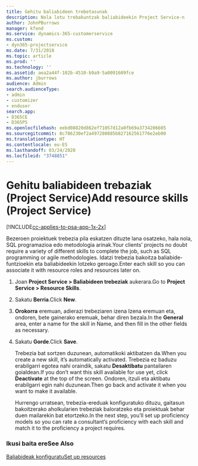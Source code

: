 ```yaml
---
title: Gehitu baliabideen trebetasunak
description: Nola lotu trebakuntzak baliabideekin Project Service-n
author: JohnPBurrows
manager: kfend
ms.service: dynamics-365-customerservice
ms.custom:
- dyn365-projectservice
ms.date: 7/31/2018
ms.topic: article
ms.prod: ''
ms.technology: ''
ms.assetid: aea2a44f-102b-4510-b9a9-5a0091609fce
ms.author: jburrows
audience: Admin
search.audienceType:
- admin
- customizer
- enduser
search.app:
- D365CE
- D365PS
ms.openlocfilehash: eebd08820d862ef71057d12a0fb69a3734206605
ms.sourcegitcommit: 8c786230ef2a497280885b827162561776e2eb00
ms.translationtype: HT
ms.contentlocale: eu-ES
ms.lasthandoff: 03/24/2020
ms.locfileid: "3748851"
---
```

# <a name="add-resource-skills-project-service"></a><span data-ttu-id="9e51b-103">Gehitu baliabideen trebaziak (Project Service)</span><span class="sxs-lookup"><span data-stu-id="9e51b-103">Add resource skills (Project Service)</span></span>

[!INCLUDE[cc-applies-to-psa-app-1x-2x](../includes/cc-applies-to-psa-app-1x-2x.md)]

<span data-ttu-id="9e51b-104">Bezeroen proiektuek trebezia pila eskatzen dituzte lana osatzeko, hala nola, SQL programazioa edo metodologia arinak.</span><span class="sxs-lookup"><span data-stu-id="9e51b-104">Your clients’ projects no doubt require a variety of different skills to complete the job, such as SQL programming or agile methodologies.</span></span> <span data-ttu-id="9e51b-105">Idatzi trebezia bakoitza baliabide-funtzioekin eta baliabideekin lotzeko geroago.</span><span class="sxs-lookup"><span data-stu-id="9e51b-105">Enter each skill so you can associate it with resource roles and resources later on.</span></span>  
  
1. <span data-ttu-id="9e51b-106">Joan **Project Service > Baliabideen trebeziak** aukerara.</span><span class="sxs-lookup"><span data-stu-id="9e51b-106">Go to **Project Service > Resource Skills**.</span></span>  
  
2. <span data-ttu-id="9e51b-107">Sakatu **Berria**.</span><span class="sxs-lookup"><span data-stu-id="9e51b-107">Click **New**.</span></span>  
  
3. <span data-ttu-id="9e51b-108">**Orokorra** eremuan, adierazi trebeziaren izena Izena eremuan eta, ondoren, bete gainerako eremuak, behar diren bezala.</span><span class="sxs-lookup"><span data-stu-id="9e51b-108">In the **General** area, enter a name for the skill in Name, and then fill in the other fields as necessary.</span></span>  
  
4. <span data-ttu-id="9e51b-109">Sakatu **Gorde**.</span><span class="sxs-lookup"><span data-stu-id="9e51b-109">Click **Save**.</span></span>  
  
   <span data-ttu-id="9e51b-110">Trebezia bat sortzen duzunean, automatikoki aktibatzen da.</span><span class="sxs-lookup"><span data-stu-id="9e51b-110">When you create a new skill, it’s automatically activated.</span></span> <span data-ttu-id="9e51b-111">Trebezia ez baduzu erabilgarri egotea nahi oraindik, sakatu **Desaktibatu** pantailaren goialdean.</span><span class="sxs-lookup"><span data-stu-id="9e51b-111">If you don’t want this skill available for use yet, click **Deactivate** at the top of the screen.</span></span> <span data-ttu-id="9e51b-112">Ondoren, itzuli eta aktibatu erabilgarri egin nahi duzunean.</span><span class="sxs-lookup"><span data-stu-id="9e51b-112">Then go back and activate it when you want to make it available.</span></span>  
  
   <span data-ttu-id="9e51b-113">Hurrengo urratsean, trebezia-ereduak konfiguratuko dituzu, gaitasun bakoitzerako aholkularien trebeziak baloratzeko eta proiektuak behar duen mailarekin bat etortzeko.</span><span class="sxs-lookup"><span data-stu-id="9e51b-113">In the next step, you’ll set up proficiency models so you can rate a consultant’s proficiency with each skill and match it to the proficiency a project requires.</span></span>  
  
### <a name="see-also"></a><span data-ttu-id="9e51b-114">Ikusi baita ere</span><span class="sxs-lookup"><span data-stu-id="9e51b-114">See Also</span></span>  
 [<span data-ttu-id="9e51b-115">Baliabideak konfiguratu</span><span class="sxs-lookup"><span data-stu-id="9e51b-115">Set up resources</span></span>](../project-service/set-up-resources.md)
